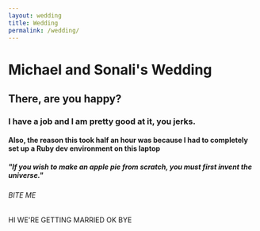 ```yaml
---
layout: wedding
title: Wedding
permalink: /wedding/
---
```


# Michael and Sonali's Wedding

## There, are you happy?

### I have a job and I am pretty good at it, you jerks.

#### Also, the reason this took half an hour was because I had to completely set up a Ruby dev environment on this laptop

##### "If you wish to make an apple pie from scratch, you must first invent the universe."

###### BITE ME

HI WE'RE GETTING MARRIED OK BYE